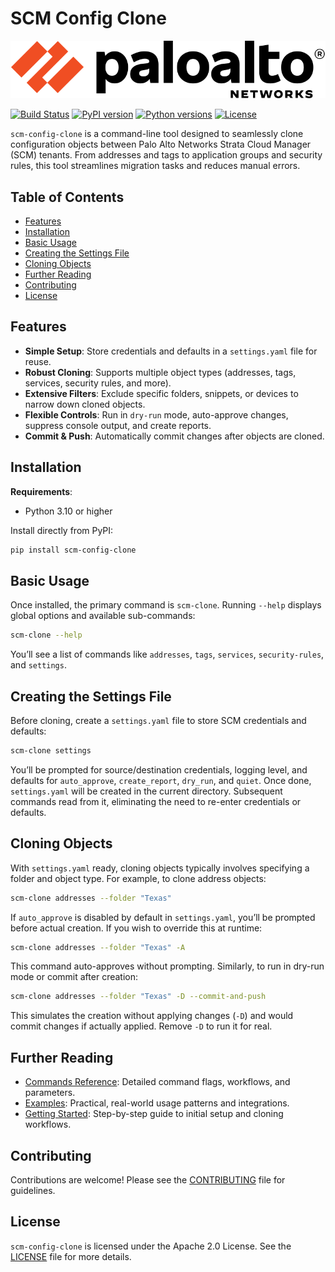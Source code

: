 # SCM Config Clone

![Banner Image](https://raw.githubusercontent.com/cdot65/scm-config-clone/refs/heads/main/docs/images/logo.svg)

[![Build Status](https://github.com/cdot65/scm-config-clone/actions/workflows/ci.yml/badge.svg)](https://github.com/cdot65/scm-config-clone/actions/workflows/ci.yml)
[![PyPI version](https://badge.fury.io/py/scm-config-clone.svg)](https://badge.fury.io/py/scm-config-clone)
[![Python versions](https://img.shields.io/pypi/pyversions/scm-config-clone.svg)](https://pypi.org/project/scm-config-clone/)
[![License](https://img.shields.io/github/license/cdot65/scm-config-clone.svg)](https://github.com/cdot65/scm-config-clone/blob/main/LICENSE)

`scm-config-clone` is a command-line tool designed to seamlessly clone configuration objects between Palo Alto Networks
Strata Cloud Manager (SCM) tenants. From addresses and tags to application groups and security rules, this tool
streamlines migration tasks and reduces manual errors.

## Table of Contents

- [Features](#features)
- [Installation](#installation)
- [Basic Usage](#basic-usage)
- [Creating the Settings File](#creating-the-settings-file)
- [Cloning Objects](#cloning-objects)
- [Further Reading](#further-reading)
- [Contributing](#contributing)
- [License](#license)

## Features

- **Simple Setup**: Store credentials and defaults in a `settings.yaml` file for reuse.
- **Robust Cloning**: Supports multiple object types (addresses, tags, services, security rules, and more).
- **Extensive Filters**: Exclude specific folders, snippets, or devices to narrow down cloned objects.
- **Flexible Controls**: Run in `dry-run` mode, auto-approve changes, suppress console output, and create reports.
- **Commit & Push**: Automatically commit changes after objects are cloned.

## Installation

**Requirements**:

- Python 3.10 or higher

Install directly from PyPI:

```bash
pip install scm-config-clone
```

## Basic Usage

Once installed, the primary command is `scm-clone`. Running `--help` displays global options and available sub-commands:

```bash
scm-clone --help
```

You’ll see a list of commands like `addresses`, `tags`, `services`, `security-rules`, and `settings`.

## Creating the Settings File

Before cloning, create a `settings.yaml` file to store SCM credentials and defaults:

```bash
scm-clone settings
```

You’ll be prompted for source/destination credentials, logging level, and defaults for `auto_approve`, `create_report`,
`dry_run`, and `quiet`. Once done, `settings.yaml` will be created in the current directory. Subsequent commands read
from it, eliminating the need to re-enter credentials or defaults.

## Cloning Objects

With `settings.yaml` ready, cloning objects typically involves specifying a folder and object type. For example, to
clone address objects:

```bash
scm-clone addresses --folder "Texas"
```

If `auto_approve` is disabled by default in `settings.yaml`, you’ll be prompted before actual creation. If you wish to
override this at runtime:

```bash
scm-clone addresses --folder "Texas" -A
```

This command auto-approves without prompting. Similarly, to run in dry-run mode or commit after creation:

```bash
scm-clone addresses --folder "Texas" -D --commit-and-push
```

This simulates the creation without applying changes (`-D`) and would commit changes if actually applied. Remove `-D` to
run it for real.

## Further Reading

- [Commands Reference](https://cdot65.github.io/scm-config-clone/user-guide/python/commands/): Detailed command flags,
  workflows, and parameters.
- [Examples](https://cdot65.github.io/scm-config-clone/user-guide/python/examples/): Practical, real-world usage
  patterns and integrations.
- [Getting Started](https://cdot65.github.io/scm-config-clone/user-guide/python/getting-started/): Step-by-step guide to
  initial setup and cloning workflows.

## Contributing

Contributions are welcome! Please see the [CONTRIBUTING](CONTRIBUTING.md) file for guidelines.

## License

`scm-config-clone` is licensed under the Apache 2.0 License. See the [LICENSE](./LICENSE) file for more details.
